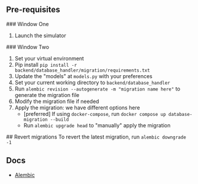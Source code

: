 ## Pre-requisites

### Window One

1. Launch the simulator

### Window Two

1. Set your virtual environment
2. Pip install `pip install -r backend/database_handler/migration/requirements.txt`
3. Update the "models" at `models.py` with your preferences
4. Set your current working directory to `backend/database_handler`
5. Run `alembic revision --autogenerate -m "migration name here"` to generate the migration file
6. Modify the migration file if needed
7. Apply the migration: we have different options here
   - [preferred] If using `docker-compose`, run `docker compose up database-migration --build`
   - Run `alembic upgrade head` to "manually" apply the migration

## Revert migrations
To revert the latest migration, run `alembic downgrade -1`

## Docs

- [Alembic](https://alembic.sqlalchemy.org/en/latest/)
